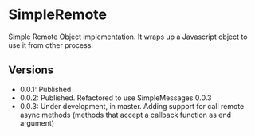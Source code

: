 # SimpleRemote

Simple Remote Object implementation. It wraps up a Javascript object to use it from other process.

## Versions

- 0.0.1: Published
- 0.0.2: Published. Refactored to use SimpleMessages 0.0.3
- 0.0.3: Under development, in master. Adding support for call remote async methods (methods that accept a
callback function as end argument)